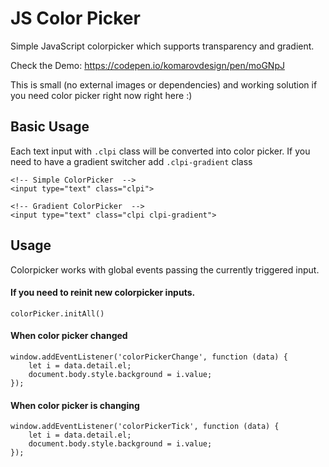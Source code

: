 # JS Color Picker
Simple JavaScript colorpicker which supports transparency and gradient. 

Check the Demo: https://codepen.io/komarovdesign/pen/moGNpJ

This is small (no external images or dependencies) and working solution if you need color picker right now right here :)

## Basic Usage
Each text input with <code>.clpi</code> class will be converted into color picker. If you need to have a gradient switcher add <code>.clpi-gradient</code> class

<pre><code>&lt;!-- Simple ColorPicker  --&gt;
&lt;input type=&quot;text&quot; class=&quot;clpi&quot;&gt;

&lt;!-- Gradient ColorPicker  --&gt;
&lt;input type=&quot;text&quot; class=&quot;clpi clpi-gradient&quot;&gt;
</code></pre>

## Usage
Colorpicker works with global events passing the currently triggered input.
#### If you need to reinit new colorpicker inputs.
<pre><code>colorPicker.initAll()</code></pre>

#### When color picker changed
<pre><code>window.addEventListener('colorPickerChange', function (data) {
    let i = data.detail.el;
    document.body.style.background = i.value;
});</code></pre>

#### When color picker is changing
<pre><code>window.addEventListener('colorPickerTick', function (data) {
    let i = data.detail.el;
    document.body.style.background = i.value;
});</code></pre>
